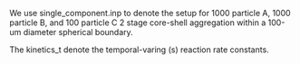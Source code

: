 We use single_component.inp to denote the setup for 1000 particle A, 1000 particle B, and 100 particle C 2 stage core-shell aggregation within a 100-um diameter spherical boundary.

The kinetics_t denote the temporal-varing (s) reaction rate constants.  
